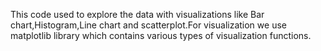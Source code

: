 This code used to explore the data with visualizations like Bar chart,Histogram,Line chart and scatterplot.For visualization we use matplotlib library which contains various types of visualization functions.

